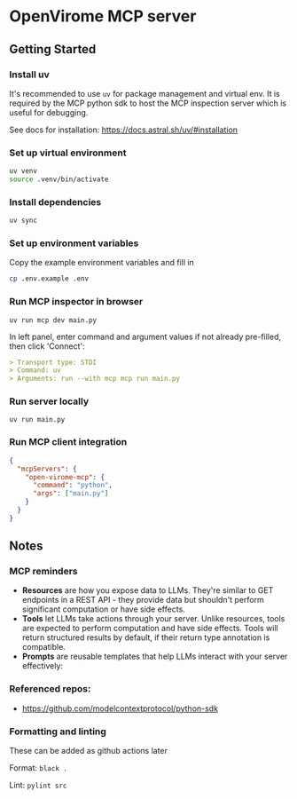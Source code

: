 # OpenVirome MCP server

## Getting Started

### Install uv

It's recommended to use `uv` for package management and virtual env. It is required by the MCP python sdk to host the MCP inspection server which is useful for debugging.

See docs for installation: https://docs.astral.sh/uv/#installation

### Set up virtual environment

```bash
uv venv
source .venv/bin/activate
```

### Install dependencies

```bash
uv sync
```

### Set up environment variables

Copy the example environment variables and fill in

```bash
cp .env.example .env
```

### Run MCP inspector in browser

`uv run mcp dev main.py`

In left panel, enter command and argument values if not already pre-filled, then click 'Connect':

```md
> Transport type: STDI
> Command: uv
> Arguments: run --with mcp mcp run main.py
```

### Run server locally

`uv run main.py`

### Run MCP client integration

```json
{
  "mcpServers": {
    "open-virome-mcp": {
      "command": "python",
      "args": ["main.py"]
    }
  }
}
```

## Notes

### MCP reminders

- **Resources** are how you expose data to LLMs. They're similar to GET endpoints in a REST API - they provide data but shouldn't perform significant computation or have side effects.
- **Tools** let LLMs take actions through your server. Unlike resources, tools are expected to perform computation and have side effects. Tools will return structured results by default, if their return type annotation is compatible.
- **Prompts** are reusable templates that help LLMs interact with your server effectively:

### Referenced repos:

- https://github.com/modelcontextprotocol/python-sdk

### Formatting and linting

These can be added as github actions later

Format: `black .`

Lint: `pylint src`
